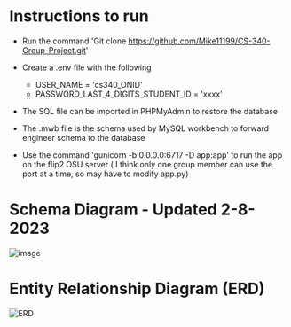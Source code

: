 # Instructions to run


- Run the command 'Git clone https://github.com/Mike11199/CS-340-Group-Project.git'

- Create a .env file with the following
    - USER_NAME = 'cs340_ONID'
    - PASSWORD_LAST_4_DIGITS_STUDENT_ID = 'xxxx'

- The SQL file can be imported in PHPMyAdmin to restore the database
- The .mwb file is the schema used by MySQL workbench to forward engineer schema to the database
- Use the command 'gunicorn -b 0.0.0.0:6717 -D app:app' to run the app on the flip2 OSU server  ( I think only one group member can use the port at a time, so may have to modify app.py)



# Schema Diagram - Updated 2-8-2023
![image](https://user-images.githubusercontent.com/91037796/217623955-46c216ee-a5d6-4492-b7f7-6a7dc82b80b5.png)


# Entity Relationship Diagram (ERD)

![ERD](https://user-images.githubusercontent.com/91037796/215379806-03ab3883-83bb-4a6e-ad84-d0f6da1e263f.png)
